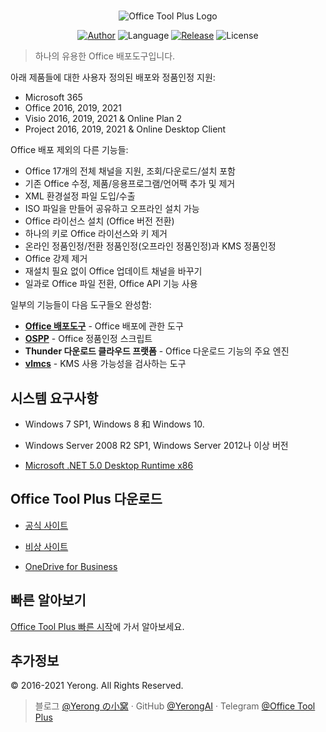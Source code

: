 ﻿#

<p align="center">
<img alt="Office Tool Plus Logo" src="https://otp.landian.vip/static/images/logo.png"/>
</p>

<p align="center">
<a href="https://www.coolhub.top/" target="_blank"><img alt="Author" src="https://img.shields.io/badge/Author-Yerong-blue?style=flat-square"/></a>
<img alt="Language" src="https://img.shields.io/badge/Language-C%23-green?style=flat-square"/>
<a href="https://otp.landian.vip/" target="_blank"><img alt="Release" src="https://img.shields.io/github/v/release/YerongAI/Office-Tool?style=flat-square"/></a>
<img alt="License" src="https://img.shields.io/github/license/YerongAI/Office-Tool?style=flat-square"/>
</p>

 > 하나의 유용한 Office 배포도구입니다.

아래 제품들에 대한 사용자 정의된 배포와 정품인정 지원:

- Microsoft 365
- Office 2016, 2019, 2021
- Visio 2016, 2019, 2021 & Online Plan 2
- Project 2016, 2019, 2021 & Online Desktop Client

Office 배포 제외의 다른 기능들:

- Office 17개의 전체 채널을 지원, 조회/다운로드/설치 포함
- 기존 Office 수정, 제품/응용프로그램/언어팩 추가 및 제거
- XML 환경설정 파일 도입/수출
- ISO 파일을 만들어 공유하고 오프라인 설치 가능
- Office 라이선스 설치 (Office 버전 전환)
- 하나의 키로 Office 라이선스와 키 제거
- 온라인 정품인정/전환 정품인정(오프라인 정품인정)과 KMS 정품인정
- Office 강제 제거
- 재설치 필요 없이 Office 업데이트 채널을 바꾸기
- 일과로 Office 파일 전환, Office API 기능 사용

일부의 기능들이 다음 도구들오 완성함:

- **[Office 배포도구](https://docs.microsoft.com/en-us/deployoffice/overview-office-deployment-tool)** - Office 배포에 관한 도구
- **[OSPP](https://docs.microsoft.com/en-us/DeployOffice/vlactivation/tools-to-manage-volume-activation-of-office)** - Office 정품인정 스크립트
- **Thunder 다운로드 클라우드 프랫폼** - Office 다운로드 기능의 주요 엔진
- **[vlmcs](https://github.com/Wind4/vlmcsd)** - KMS 사용 가능성을 검사하는 도구

## 시스템 요구사항

- Windows 7 SP1, Windows 8 和 Windows 10.
- Windows Server 2008 R2 SP1, Windows Server 2012나 이상 버전

- [Microsoft .NET 5.0 Desktop Runtime x86](https://dotnet.microsoft.com/download/dotnet/current/runtime)

## Office Tool Plus 다운로드

- [공식 사이트](https://otp.landian.vip/)

- [비상 사이트](https://download.coolhub.top/)

- [OneDrive for Business](https://coolhub-my.sharepoint.com/:f:/g/personal/yerong_coolhub_onmicrosoft_com/Ev9IUbXAw01JgwrAgsIFB8YBzJebdZZpmsR9hZFAZZVDgg?e=AkSdZU)

## 빠른 알아보기

[Office Tool Plus 빠른 시작](https://github.com/YerongAI/Office-Tool/wiki/Office-Tool-Plus-Quick-Start)에 가서 알아보세요.

## 추가정보

© 2016-2021 Yerong. All Rights Reserved.

> 블로그 [@Yerong の小窝](https://www.coolhub.top/) · GitHub [@YerongAI](https://github.com/YerongAI) · Telegram [@Office Tool Plus](https://t.me/otp_channel)
